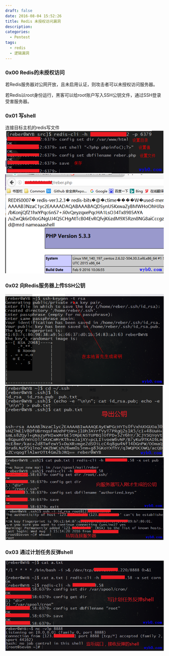 ```yaml
---
draft: false
date: 2016-08-04 15:52:26
title: Redis 未授权访问漏洞
description: 
categories:
  - Pentest
tags:
  - redis
  - 逻辑漏洞
---
```


### 0x00 Redis的未授权访问
若Redis服务器对公网开放，且未启用认证，则攻击者可以未授权访问服务器。

若Redis以root身份运行，黑客可以给root账户写入SSH公钥文件，通过SSH登录受害服务器。

### 0x01 写shell
连接目标主机的redis写文件
![65](/img/post/redis_install_conn_and_write_file.png)
![60](/img/post/redis_install_visit_file.png)

### 0x02 向Redis服务器上传SSH公钥
![60](/img/post/redis_unauthorized_access_create_keys.png)
![60](/img/post/redis_unauthorized_access_export_pubkey.png)
![60](/img/post/redis_unauthorized_access_write_pubkey.png)
![75](/img/post/redis_unauthorized_access_use_sshkey_login.png)

### 0x03 通过计划任务反弹shell
![65](/img/post/redis_unauthorized_access_write_cron.png)
![65](/img/post/redis_unauthorized_access_listen_port.png)
